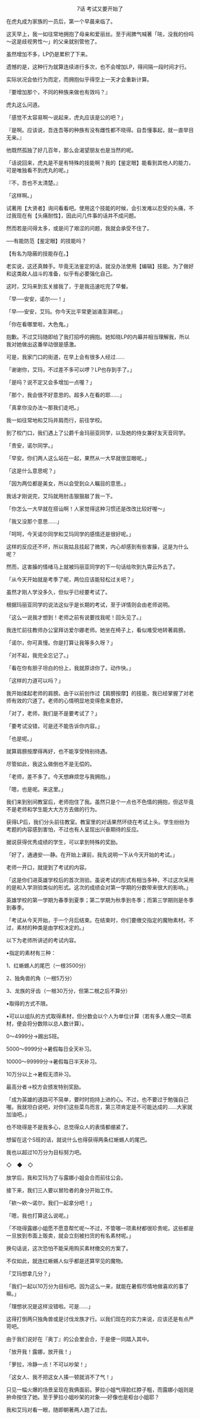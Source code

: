 <p align="center">7话 考试又要开始了</p>

在虎丸成为家族的一员后，第一个早晨来临了。

这天早上，我一如往常地拥抱了母亲和爱丽丝。至于闹脾气喊著「呿，没我的份吗～这是歧视男性～」的父亲就别管他了。

虽然增加不多，LP仍是累积了下来。

遗憾的是，这种行为就算连续进行多次，也不会增加LP，得间隔一段时间才行。

实际状况会依行为而定，而拥抱似乎得空上一天才会重新计算。

『要增加那个，不同的种族来做也有效吗？』

虎丸这么问道。

「感觉不太容易啊～说起来，虎丸应该是公的吧？」

『是啊。应该说，吾连吾等的种族有没有雌性都不晓得。自吾懂事起，就一直举目无亲。』

他既然孤独了好几百年，那么会渴望朋友也是当然的呢。

「话说回来，虎丸是不是有特殊的技能啊？我的【鉴定眼】能看到其他人的能力，可是唯独看不到虎丸的呢。」

『不，吾也不太清楚。』

「这样啊。」

试著用【大贤者】询问看看吧。使用这个技能的时候，会引发难以忍受的头痛，不过我现在有【头痛耐性】，因此问几件事的话并不成问题。

然而若是问得太多，或是问了艰涩的问题，我就会承受不住了。

──有能防范【鉴定眼】的技能吗？

【有名为隐蔽的技能存在。】

老实说，这还真棘手。毕竟无法鉴定的话，就没办法使用【编辑】技能。为了做好和这类敌人战斗的准备，似乎有必要强化自己。

这时，艾玛来到玄关接我了，于是我迅速吃完了早餐。

「早──安安，诺尔──！」

「早──安安，艾玛。你今天比平常更汹涌澎湃呢。」

「你在看哪里啦，大色鬼。」

抱歉。不过艾玛随即给了我打招呼的拥抱。她知晓LP的内幕并相当理解我，所以我对她做出这番举动很是感激。

可是，我家门口的街道，在早上会有很多人经过……

「谢谢你，艾玛，不过差不多可以啰？LP也存到手了。」

「是吗？说不定又会多增加一点喔？」

「那个，我会很不好意思的。超多人在看的耶……」

「真拿你没办法～那我们走吧。」

我一如往常地和艾玛并肩而行，前往学校。

到了校门口，我们遇上了公爵千金玛丽亚同学，以及她的侍女兼好友天音同学。

「贵安，诺尔同学。」

「早安。你们两人这么站在一起，果然从一大早就很显眼呢。」

「这是什么意思呢？」

「因为两位都是美女，所以会受到众人瞩目的意思。」

我话才刚说完，艾玛就用肘击狠狠敲了我一下。

「你怎么一大早就在搭讪啊！人家觉得这种习惯还是改改比较好喔～」

「我又没那个意思……」

「呵呵，今天诺尔同学和艾玛同学的感情还是很好呢。」

这样的反应还不坏，所以我姑且挂起了微笑，内心却感到有些害臊，这是为什么呢？

然而，这害臊的情绪马上就被玛丽亚同学的下一句话给吹到九霄云外去了。

「从今天开始就是考季了呢，两位应该能轻松过关吧？」

虽然才刚人学没多久，但似乎已经要考试了。

根据玛丽亚同学的说法这似乎是长期的考试，至于详情则会由老师说明。

「这么一说我才想到！老师之前有说要找我呢！回头见了。」

我连忙前往教师办公室拜访爱尔娜老师。她坐在椅子上，看似难受地转著肩膀。

「诺尔，你可真慢。你是打算让我等多久呀？」

「对不起，我完全忘记了。」

「看在你有胆子坦白的份上，我就原谅你了。动作快。」

「这样的力道可以吗？」

我开始揉起老师的肩膀。由于以前创作过【肩膀按摩】的技能，我已经掌握了对老师有效的穴道了。老师的心情明显地变得愈来愈好。

「对了，老师，我们是不是要考试了？」

「要考试没错，可是还不能告诉你内容。」

「也是呢。」

就算肩膀按摩得再好，也不能享受特别待遇。

尽管如此，我这么做倒也不是无偿的。

「老师，差不多了。今天想麻烦您与我拥抱。」

「嗯，也是呢。来这里。」

我们来到别间教室后，老师抱住了我。虽然只是个一点也不色情的拥抱，但这毕竟不是老师和学生能大大方方去做的行为。

获得LP后，我们分头前往教室。教室里的对话果然环绕在考试上头。学生纷纷为考题的内容感到害怕，不过也有人呈现出兴奋期待的反应。

据说获得优秀成绩的学生，可以拿到特殊的奖励。

「好了，通通安──静。在开始上课前，我先说明一下从今天开始的考试。」

老师一开口，就提到了考试的内容。

「这是你们进英雄学校后的首次测验。虽说考试的形式有相当多种，不过这次采用的是和入学测验类似的形式。这次的成绩会对第一学期的分数带来很大的影响。」

英雄学校的第一学期为春季到夏季；第二学期为秋季到冬季；而第三学期则是冬季到春季。

「考试从今天开始，于一个月后结束。在结束时，你们要缴交指定的魔物素材。不过，素材的种类是由学校决定的。」

以下为老师所讲述的考试内容。

•指定的素材有三种：

1、红蜥蜴人的尾巴（一根3500分）

2、独角兽的角（一根5万分）

3、龙族的牙齿（一根30万分，但第二根之后不算分）

•取得的方式不限。

•可以以组队的方式取得素材，但分数会以个人为单位计算（若有多人缴交一项素材，便会将分数除以总人数计算）。

0～4999分→踢出S班。

5000～9999分→暑假每日全天补习。

10000～99999分→暑假每日半天补习。

10万分以上→暑假无须补习。

最高分者→校方会颁发特别奖励。

「成为英雄的道路可不简单，要时时抱持上进的心。不过，也不要过于勉强自己喔。我就坦白说吧，对你们这些菜鸟而言，第三项肯定是不可能达成的……大家就加油吧。」

也不晓得是不是我多心，总觉得众人的表情都绷紧了。

想留在这个S班的话，就说什么也得获得两条红蜥蜴人的尾巴。

我也以超过10万分为目标努力吧。

◇　◆　◇

放学后，我和艾玛为了与露娜小姐会合而前往公会。

接下来，我们三人要以冒险者的身分开始工作。

「欸～欸～诺尔，我们一起拿分吧！」

「嗯，我也打算这么说呢。」

「不晓得露娜小姐愿不愿意帮忙呢～不过，不管哪一项素材都很珍贵呢。这些都是一旦放到市面上贩卖，就会立刻被扫货的有名素材呢。」

换句话说，这次恐怕不能采用购买素材缴交的方案了。

不仅如此，就连红蜥蜴人似乎都是还算罕见的魔物。

「艾玛想拿几分？」

「我们一起以10万分为目标吧。因为这么一来，就能在暑假尽情地做喜欢的事了嘛。」

「理想状况是这样没错啦。可是……」

这得打倒两只独角兽或是讨伐龙族才行。以我们现在的实力来说，应该还是有点严苛吧。

由于我们说好在『奥丁』的公会里会合，于是便一同踏入其中。

「放开我！露娜，放开我！」

「萝拉，冷静一点！不可以吵架！」

「这女人、我不把这女人揍一顿就消不了气！」

只见一幅火爆的场景呈现在我俩面前。萝拉小姐气得脸红脖子粗，而露娜小姐则是拚命按住了她。至于萝拉小姐吵架的对象──好像也是柜台小姐耶？

我和艾玛对看一眼，随即朝著两人跑了过去。

